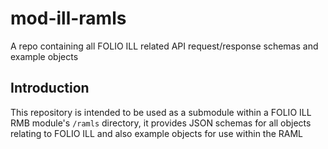 # mod-ill-ramls
A repo containing all FOLIO ILL related API request/response schemas and example objects

## Introduction

This repository is intended to be used as a submodule within a FOLIO ILL RMB module's `/ramls` directory, it provides JSON schemas for all objects relating to FOLIO ILL and also example objects for use within the RAML
